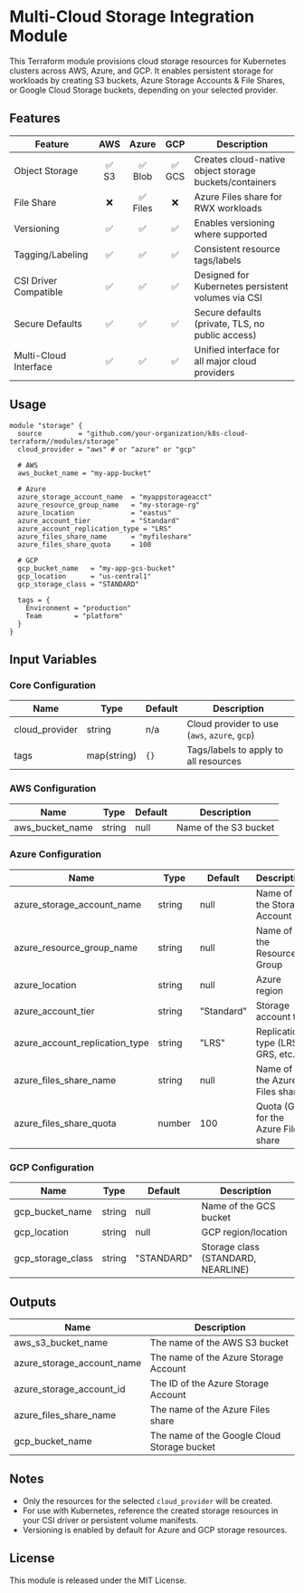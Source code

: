 # Multi-Cloud Storage Integration Module

This Terraform module provisions cloud storage resources for Kubernetes clusters across AWS, Azure, and GCP. It enables persistent storage for workloads by creating S3 buckets, Azure Storage Accounts & File Shares, or Google Cloud Storage buckets, depending on your selected provider.

## Features

| Feature                | AWS         | Azure       | GCP         | Description                                                      |
|------------------------|:-----------:|:-----------:|:-----------:|------------------------------------------------------------------|
| Object Storage         | ✅ S3       | ✅ Blob     | ✅ GCS       | Creates cloud-native object storage buckets/containers           |
| File Share             | ❌          | ✅ Files    | ❌           | Azure Files share for RWX workloads                              |
| Versioning             | ✅          | ✅          | ✅           | Enables versioning where supported                               |
| Tagging/Labeling       | ✅          | ✅          | ✅           | Consistent resource tags/labels                                  |
| CSI Driver Compatible  | ✅          | ✅          | ✅           | Designed for Kubernetes persistent volumes via CSI               |
| Secure Defaults        | ✅          | ✅          | ✅           | Secure defaults (private, TLS, no public access)                 |
| Multi-Cloud Interface  | ✅          | ✅          | ✅           | Unified interface for all major cloud providers                  |

## Usage

```hcl
module "storage" {
  source         = "github.com/your-organization/k8s-cloud-terraform//modules/storage"
  cloud_provider = "aws" # or "azure" or "gcp"

  # AWS
  aws_bucket_name = "my-app-bucket"

  # Azure
  azure_storage_account_name  = "myappstorageacct"
  azure_resource_group_name   = "my-storage-rg"
  azure_location              = "eastus"
  azure_account_tier          = "Standard"
  azure_account_replication_type = "LRS"
  azure_files_share_name      = "myfileshare"
  azure_files_share_quota     = 100

  # GCP
  gcp_bucket_name   = "my-app-gcs-bucket"
  gcp_location      = "us-central1"
  gcp_storage_class = "STANDARD"

  tags = {
    Environment = "production"
    Team        = "platform"
  }
}
```

## Input Variables

### Core Configuration

| Name            | Type        | Default | Description                                      |
|-----------------|-------------|---------|--------------------------------------------------|
| cloud_provider  | string      | n/a     | Cloud provider to use (`aws`, `azure`, `gcp`)    |
| tags            | map(string) | `{}`    | Tags/labels to apply to all resources            |

### AWS Configuration

| Name             | Type   | Default | Description                |
|------------------|--------|---------|----------------------------|
| aws_bucket_name  | string | null    | Name of the S3 bucket      |

### Azure Configuration

| Name                        | Type   | Default   | Description                                 |
|-----------------------------|--------|-----------|---------------------------------------------|
| azure_storage_account_name  | string | null      | Name of the Storage Account                 |
| azure_resource_group_name   | string | null      | Name of the Resource Group                  |
| azure_location              | string | null      | Azure region                                |
| azure_account_tier          | string | "Standard"| Storage account tier                        |
| azure_account_replication_type | string | "LRS"  | Replication type (LRS, GRS, etc.)           |
| azure_files_share_name      | string | null      | Name of the Azure Files share               |
| azure_files_share_quota     | number | 100       | Quota (GB) for the Azure Files share        |

### GCP Configuration

| Name             | Type   | Default   | Description                        |
|------------------|--------|-----------|------------------------------------|
| gcp_bucket_name  | string | null      | Name of the GCS bucket             |
| gcp_location     | string | null      | GCP region/location                |
| gcp_storage_class| string | "STANDARD"| Storage class (STANDARD, NEARLINE) |

## Outputs

| Name                      | Description                                 |
|---------------------------|---------------------------------------------|
| aws_s3_bucket_name        | The name of the AWS S3 bucket               |
| azure_storage_account_name| The name of the Azure Storage Account       |
| azure_storage_account_id  | The ID of the Azure Storage Account         |
| azure_files_share_name    | The name of the Azure Files share           |
| gcp_bucket_name           | The name of the Google Cloud Storage bucket |

## Notes

- Only the resources for the selected `cloud_provider` will be created.
- For use with Kubernetes, reference the created storage resources in your CSI driver or persistent volume manifests.
- Versioning is enabled by default for Azure and GCP storage resources.

## License

This module is released under the MIT License.
